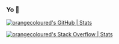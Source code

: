 ### Yo 👋

[![orangecoloured's GitHub | Stats](https://stats.quine.sh/orangecoloured/github?theme=dark)](https://quine.sh?utm_source=widgets&utm_campaign=orangecoloured)

[![orangecoloured's Stack Overflow | Stats](https://stats.quine.sh/orangecoloured/stack-overflow?theme=dark)](https://quine.sh?utm_source=widgets&utm_campaign=orangecoloured)
